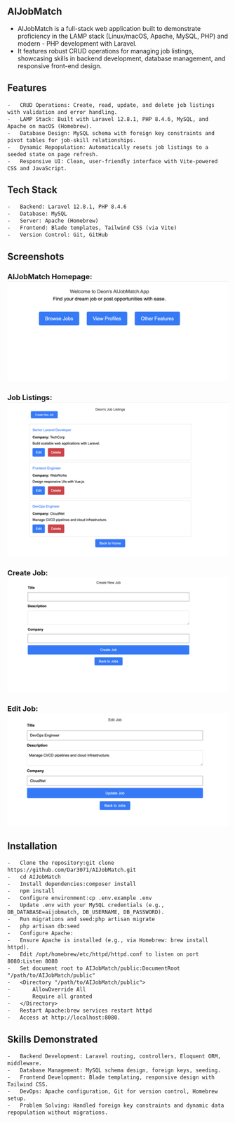 ## AIJobMatch
- AIJobMatch is a full-stack web application built to demonstrate proficiency in the LAMP stack (Linux/macOS, Apache, MySQL, PHP) and modern - PHP development with Laravel. 
- It features robust CRUD operations for managing job listings, showcasing skills in backend development, database management, and responsive front-end design.

## Features
	-	CRUD Operations: Create, read, update, and delete job listings with validation and error handling.
	-	LAMP Stack: Built with Laravel 12.8.1, PHP 8.4.6, MySQL, and Apache on macOS (Homebrew).
	-	Database Design: MySQL schema with foreign key constraints and pivot tables for job-skill relationships.
	-	Dynamic Repopulation: Automatically resets job listings to a seeded state on page refresh.
	-	Responsive UI: Clean, user-friendly interface with Vite-powered CSS and JavaScript.
## Tech Stack
	-	Backend: Laravel 12.8.1, PHP 8.4.6
	-	Database: MySQL
	-	Server: Apache (Homebrew)
	-	Frontend: Blade templates, Tailwind CSS (via Vite)
	-	Version Control: Git, GitHub
## Screenshots

### AIJobMatch Homepage: ![View Screenshot](screenshots/jobs_main.png)

### Job Listings: ![View Screenshot](screenshots/jobs_index.png)



### Create Job: ![View Screenshot](screenshots/jobs_create.png)



### Edit Job: ![View Screenshot](screenshots/jobs_edit.png)

## Installation
	-	Clone the repository:git clone https://github.com/Dar3071/AIJobMatch.git
	-	cd AIJobMatch
	-	Install dependencies:composer install
	-	npm install
	-	Configure environment:cp .env.example .env
	-	Update .env with your MySQL credentials (e.g., DB_DATABASE=aijobmatch, DB_USERNAME, DB_PASSWORD).
	-	Run migrations and seed:php artisan migrate
	-	php artisan db:seed
	-	Configure Apache:
	-	Ensure Apache is installed (e.g., via Homebrew: brew install httpd).
	-	Edit /opt/homebrew/etc/httpd/httpd.conf to listen on port 8080:Listen 8080
	-	Set document root to AIJobMatch/public:DocumentRoot "/path/to/AIJobMatch/public"
	-	<Directory "/path/to/AIJobMatch/public">
	-	    AllowOverride All
	-	    Require all granted
	-	</Directory>
	-	Restart Apache:brew services restart httpd
	-	Access at http://localhost:8080.
## Skills Demonstrated
	-	Backend Development: Laravel routing, controllers, Eloquent ORM, middleware.
	-	Database Management: MySQL schema design, foreign keys, seeding.
	-	Frontend Development: Blade templating, responsive design with Tailwind CSS.
	-	DevOps: Apache configuration, Git for version control, Homebrew setup.
	-	Problem Solving: Handled foreign key constraints and dynamic data repopulation without migrations.